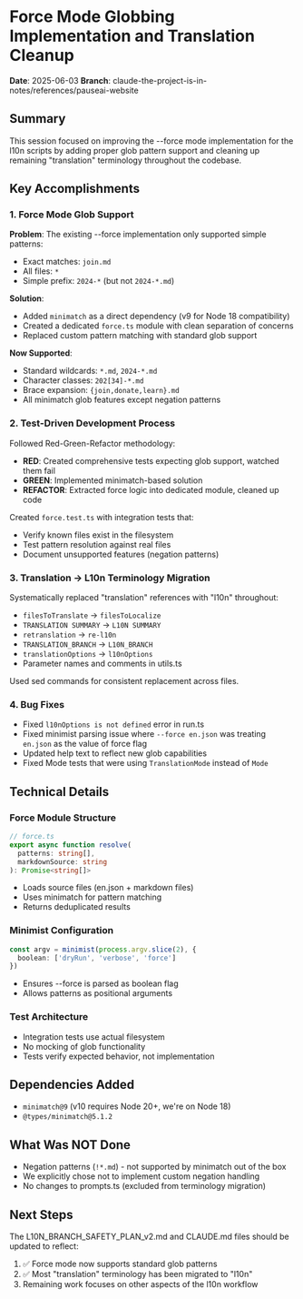 # Force Mode Globbing Implementation and Translation Cleanup

**Date**: 2025-06-03
**Branch**: claude-the-project-is-in-notes/references/pauseai-website

## Summary

This session focused on improving the --force mode implementation for the l10n scripts by adding proper glob pattern support and cleaning up remaining "translation" terminology throughout the codebase.

## Key Accomplishments

### 1. Force Mode Glob Support
**Problem**: The existing --force implementation only supported simple patterns:
- Exact matches: `join.md`
- All files: `*`
- Simple prefix: `2024-*` (but not `2024-*.md`)

**Solution**: 
- Added `minimatch` as a direct dependency (v9 for Node 18 compatibility)
- Created a dedicated `force.ts` module with clean separation of concerns
- Replaced custom pattern matching with standard glob support

**Now Supported**:
- Standard wildcards: `*.md`, `2024-*.md`
- Character classes: `202[34]-*.md`
- Brace expansion: `{join,donate,learn}.md`
- All minimatch glob features except negation patterns

### 2. Test-Driven Development Process
Followed Red-Green-Refactor methodology:
- **RED**: Created comprehensive tests expecting glob support, watched them fail
- **GREEN**: Implemented minimatch-based solution
- **REFACTOR**: Extracted force logic into dedicated module, cleaned up code

Created `force.test.ts` with integration tests that:
- Verify known files exist in the filesystem
- Test pattern resolution against real files
- Document unsupported features (negation patterns)

### 3. Translation → L10n Terminology Migration
Systematically replaced "translation" references with "l10n" throughout:
- `filesToTranslate` → `filesToLocalize`
- `TRANSLATION SUMMARY` → `L10N SUMMARY`
- `retranslation` → `re-l10n`
- `TRANSLATION_BRANCH` → `L10N_BRANCH`
- `translationOptions` → `l10nOptions`
- Parameter names and comments in utils.ts

Used sed commands for consistent replacement across files.

### 4. Bug Fixes
- Fixed `l10nOptions is not defined` error in run.ts
- Fixed minimist parsing issue where `--force en.json` was treating `en.json` as the value of force flag
- Updated help text to reflect new glob capabilities
- Fixed Mode tests that were using `TranslationMode` instead of `Mode`

## Technical Details

### Force Module Structure
```typescript
// force.ts
export async function resolve(
  patterns: string[],
  markdownSource: string
): Promise<string[]>
```
- Loads source files (en.json + markdown files)
- Uses minimatch for pattern matching
- Returns deduplicated results

### Minimist Configuration
```typescript
const argv = minimist(process.argv.slice(2), {
  boolean: ['dryRun', 'verbose', 'force']
})
```
- Ensures --force is parsed as boolean flag
- Allows patterns as positional arguments

### Test Architecture
- Integration tests use actual filesystem
- No mocking of glob functionality
- Tests verify expected behavior, not implementation

## Dependencies Added
- `minimatch@9` (v10 requires Node 20+, we're on Node 18)
- `@types/minimatch@5.1.2`

## What Was NOT Done
- Negation patterns (`!*.md`) - not supported by minimatch out of the box
- We explicitly chose not to implement custom negation handling
- No changes to prompts.ts (excluded from terminology migration)

## Next Steps
The L10N_BRANCH_SAFETY_PLAN_v2.md and CLAUDE.md files should be updated to reflect:
1. ✅ Force mode now supports standard glob patterns
2. ✅ Most "translation" terminology has been migrated to "l10n"
3. Remaining work focuses on other aspects of the l10n workflow